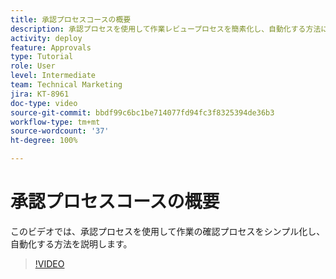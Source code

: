 ```yaml
---
title: 承認プロセスコースの概要
description: 承認プロセスを使用して作業レビュープロセスを簡素化し、自動化する方法について説明します。
activity: deploy
feature: Approvals
type: Tutorial
role: User
level: Intermediate
team: Technical Marketing
jira: KT-8961
doc-type: video
source-git-commit: bbdf99c6bc1be714077fd94fc3f8325394de36b3
workflow-type: tm+mt
source-wordcount: '37'
ht-degree: 100%

---
```


# 承認プロセスコースの概要

このビデオでは、承認プロセスを使用して作業の確認プロセスをシンプル化し、自動化する方法を説明します。

>[!VIDEO](https://video.tv.adobe.com/v/335224/?quality=12&learn=on&enablevpops=1)
